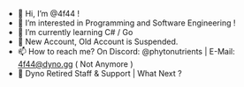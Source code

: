 - 👋 Hi, I’m @4f44 !
- 👀 I’m interested in Programming and Software Engineering !
- 🌱 I’m currently learning C# / Go 
- 💞️ New Account, Old Account is Suspended.
- 📫 How to reach me?
 On Discord: @phytonutrients | E-Mail: 4f44@dyno.gg ( Not Anymore )
- 🤖 Dyno Retired Staff & Support | What Next ? 
<!---
4f44/4f44 is a ✨ special ✨ repository because its `README.md` (this file) appears on your GitHub profile.
You can click the Preview link to take a look at your changes.
--->
